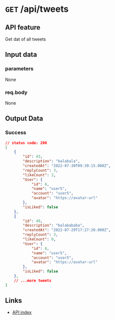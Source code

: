# `GET` /api/tweets  

## API feature
Get dat of all tweets  

## Input data  
### parameters  
None

### req.body  
None

## Output Data  
### Success  
```json
// status code: 200
[
    {
        "id": 43,
        "description": "balabala",
        "createdAt": "2022-07-30T09:39:15.000Z",
        "replyCount": 3,
        "likeCount": 2,
        "User": {
            "id": 6,
            "name": "user5",
            "account": "user5",
            "avatar": "https://avatar-url"
        },
        "isLiked": false
    },
    {
        "id": 49,
        "description": "balabababa",
        "createdAt": "2022-07-29T17:27:20.000Z",
        "replyCount": 3,
        "likeCount": 0,
        "User": {
            "id": 6,
            "name": "user5",
            "account": "user5",
            "avatar": "https://avatar-url"
        },
        "isLiked": false
    },
    // ...more tweets
]
```


## Links  
* [API index](../index.md)  

